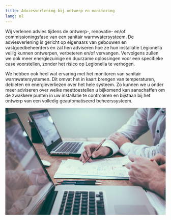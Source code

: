 ```yaml
---
title: Adviesverlening bij ontwerp en monitoring
lang: nl
---
```

Wij verlenen advies tijdens de ontwerp-, renovatie- en/of commissioningsfase van een sanitair warmwatersysteem. De adviesverlening is gericht op eigenaars van gebouwen en vastgoedbeheerders en zal hen adviseren hoe ze hun installatie Legionella veilig kunnen ontwerpen, verbeteren en/of vervangen. Vervolgens zullen we ook meer energiezuinige en duurzame oplossingen voor een specifieke case voorstellen, zonder het risico op Legionella te verhogen.

We hebben ook heel wat ervaring met het monitoren van sanitair warmwatersystemen. Dit omvat het in kaart brengen van temperaturen, debieten en energieverliezen over het hele systeem. Zo kunnen we u onder meer adviseren over welke meettoestellen u bijkomend kan aanschaffen om de zwakkere punten in uw installatie te controleren en bijstaan bij het ontwerp van een volledig geautomatiseerd beheerssysteem.

![left](photobyscottgrahamonunsplash.jpg)